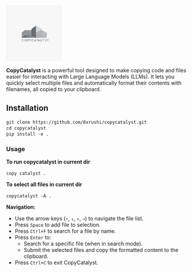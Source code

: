 <img src="images/logo.jpeg" alt="Logo" style="max-width: 30%; height: auto;">


**CopyCatalyst** is a powerful tool designed to make copying code and files easier for interacting with Large Language Models (LLMs). It lets you quickly select multiple files and automatically format their contents with filenames, all copied to your clipboard.

## Installation

```
git clone https://github.com/0xrushi/copycatalyst.git
cd copycatalyst
pip install -e .
```


### Usage

**To run copycatalyst in current dir**
```
copy catalyst .
```

**To select all files in current dir**
```
copycatalyst -A .
```

**Navigation:**

* Use the arrow keys (`↑`, `↓`, `←`, `→`) to navigate the file list.
* Press `Space` to add file to selection.
* Press `Ctrl+F` to search for a file by name.
* Press `Enter` to:
  * Search for a specific file (when in search mode).
  * Submit the selected files and copy the formatted content to the clipboard.
* Press `Ctrl+C` to exit CopyCatalyst.
